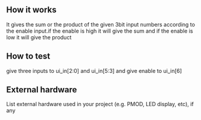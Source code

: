 <!---

This file is used to generate your project datasheet. Please fill in the information below and delete any unused
sections.

You can also include images in this folder and reference them in the markdown. Each image must be less than
512 kb in size, and the combined size of all images must be less than 1 MB.
-->

## How it works

It gives the sum or the product of the given 3bit input numbers according to the enable input.if the enable is high it will give the sum and if the enable is low it will give the product

## How to test

give three inputs to ui_in[2:0] and ui_in[5:3] and give enable to ui_in[6]

## External hardware

List external hardware used in your project (e.g. PMOD, LED display, etc), if any
